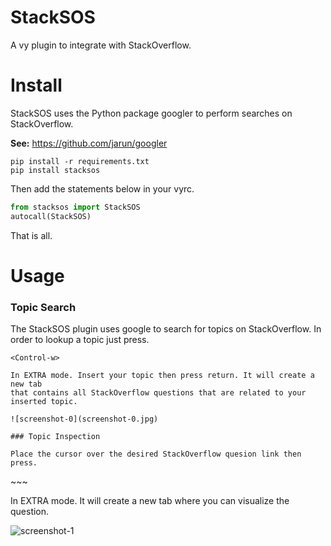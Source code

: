# StackSOS

A vy plugin to integrate with StackOverflow. 

# Install

StackSOS uses the Python package googler to perform searches on StackOverflow.

**See:** https://github.com/jarun/googler

~~~
pip install -r requirements.txt
pip install stacksos
~~~

Then add the statements below in your vyrc.

~~~python
from stacksos import StackSOS
autocall(StackSOS)
~~~

That is all.

# Usage

### Topic Search

The StackSOS plugin uses google to search for topics on StackOverflow.
In order to lookup a topic just press.

~~~
<Control-w>

In EXTRA mode. Insert your topic then press return. It will create a new tab
that contains all StackOverflow questions that are related to your inserted topic.

![screenshot-0](screenshot-0.jpg)

### Topic Inspection 

Place the cursor over the desired StackOverflow quesion link then press.

~~~
<Key-W>
~~~

In EXTRA mode. It will create a new tab where you can visualize the question.

![screenshot-1](screenshot-1.jpg)
